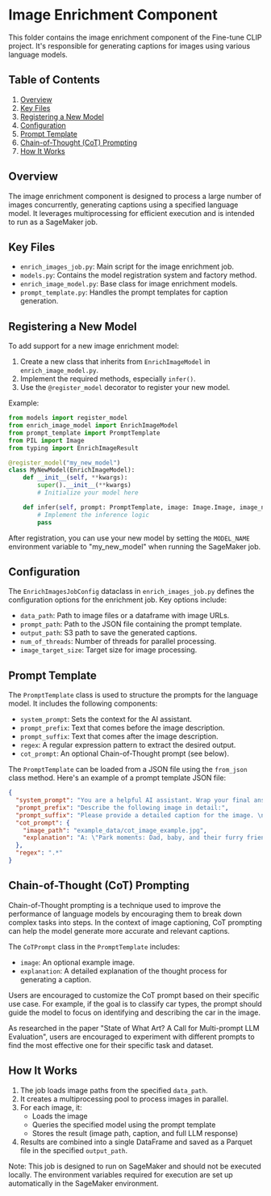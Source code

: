 # Image Enrichment Component

This folder contains the image enrichment component of the Fine-tune CLIP project. It's responsible for generating captions for images using various language models.

## Table of Contents

1. [Overview](#overview)
2. [Key Files](#key-files)
3. [Registering a New Model](#registering-a-new-model)
4. [Configuration](#configuration)
5. [Prompt Template](#prompt-template)
6. [Chain-of-Thought (CoT) Prompting](#chain-of-thought-cot-prompting)
7. [How It Works](#how-it-works)

## Overview

The image enrichment component is designed to process a large number of images concurrently, generating captions using a specified language model. It leverages multiprocessing for efficient execution and is intended to run as a SageMaker job.

## Key Files

- `enrich_images_job.py`: Main script for the image enrichment job.
- `models.py`: Contains the model registration system and factory method.
- `enrich_image_model.py`: Base class for image enrichment models.
- `prompt_template.py`: Handles the prompt templates for caption generation.

## Registering a New Model

To add support for a new image enrichment model:

1. Create a new class that inherits from `EnrichImageModel` in `enrich_image_model.py`.
2. Implement the required methods, especially `infer()`.
3. Use the `@register_model` decorator to register your new model.

Example:

```python
from models import register_model
from enrich_image_model import EnrichImageModel
from prompt_template import PromptTemplate
from PIL import Image
from typing import EnrichImageResult

@register_model("my_new_model")
class MyNewModel(EnrichImageModel):
    def __init__(self, **kwargs):
        super().__init__(**kwargs)
        # Initialize your model here

    def infer(self, prompt: PromptTemplate, image: Image.Image, image_name: str) -> EnrichImageResult:
        # Implement the inference logic
        pass
```

After registration, you can use your new model by setting the `MODEL_NAME` environment variable to "my_new_model" when running the SageMaker job.

## Configuration

The `EnrichImagesJobConfig` dataclass in `enrich_images_job.py` defines the configuration options for the enrichment job. Key options include:

- `data_path`: Path to image files or a dataframe with image URLs.
- `prompt_path`: Path to the JSON file containing the prompt template.
- `output_path`: S3 path to save the generated captions.
- `num_of_threads`: Number of threads for parallel processing.
- `image_target_size`: Target size for image processing.

## Prompt Template

The `PromptTemplate` class is used to structure the prompts for the language model. It includes the following components:

- `system_prompt`: Sets the context for the AI assistant.
- `prompt_prefix`: Text that comes before the image description.
- `prompt_suffix`: Text that comes after the image description.
- `regex`: A regular expression pattern to extract the desired output.
- `cot_prompt`: An optional Chain-of-Thought prompt (see below).

The `PromptTemplate` can be loaded from a JSON file using the `from_json` class method. Here's an example of a prompt template JSON file:

```json
{
  "system_prompt": "You are a helpful AI assistant. Wrap your final answer around the  tag.",
  "prompt_prefix": "Describe the following image in detail:",
  "prompt_suffix": "Please provide a detailed caption for the image. \nQ:",
  "cot_prompt": {
    "image_path": "example_data/cot_image_example.jpg",
    "explanation": "A: \"Park moments: Dad, baby, and their furry friend\":\n\n    Conciseness: The user requested a shorter caption, so I aimed to keep it brief while still capturing the essence of the image.\n    Key Elements: The image features a man, a baby, and a dog in a park setting. It's important to mention all three main subjects to give a full picture.\n    Warmth and Connection: \"Park moments\" conveys a sense of shared experience and leisure, highlighting the bond between the individuals and their pet.\n    Simplicity and Clarity: The caption is straightforward and easy to understand, which makes it effective and appealing for a wide audience.\n    Smartness: The caption subtly reflects the scene's emotions and setting without being overly descriptive, maintaining a balance between being informative and evocative."
  },
  "regex": ".*"
}
```

## Chain-of-Thought (CoT) Prompting

Chain-of-Thought prompting is a technique used to improve the performance of language models by encouraging them to break down complex tasks into steps. In the context of image captioning, CoT prompting can help the model generate more accurate and relevant captions.

The `CoTPrompt` class in the `PromptTemplate` includes:

- `image`: An optional example image.
- `explanation`: A detailed explanation of the thought process for generating a caption.

Users are encouraged to customize the CoT prompt based on their specific use case. For example, if the goal is to classify car types, the prompt should guide the model to focus on identifying and describing the car in the image.

As researched in the paper "State of What Art? A Call for Multi-prompt LLM Evaluation", users are encouraged to experiment with different prompts to find the most effective one for their specific task and dataset.

## How It Works

1. The job loads image paths from the specified `data_path`.
2. It creates a multiprocessing pool to process images in parallel.
3. For each image, it:
   - Loads the image
   - Queries the specified model using the prompt template
   - Stores the result (image path, caption, and full LLM response)
4. Results are combined into a single DataFrame and saved as a Parquet file in the specified `output_path`.

Note: This job is designed to run on SageMaker and should not be executed locally. The environment variables required for execution are set up automatically in the SageMaker environment.
